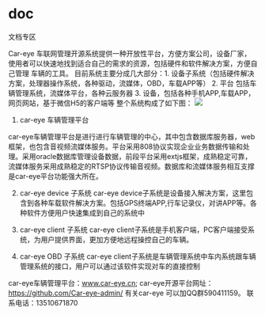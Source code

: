 # doc
文档专区

Car-eye 车联网管理开源系统提供一种开放性平台，方便方案公司，设备厂家，使用者可以快速地找到适合自己的需求的资源，包括硬件和软件解决方案，方便自己管理
车辆的工具。
目前系统主要分成几大部分：1. 设备子系统（包括硬件解决方案，处理器操作系统，各种驱动，流媒体，OBD，车载APP等）
2. 平台 包括车辆管理系统，流媒体平台，各种云服务器
3. 设备，包括各种手机APP,车载APP，网页网站，基于微信H5的客户端等
整个系统构成了如下图：
![](https://github.com/Car-eye-admin/doc/raw/master/车辆管理平台.jpg)
1. car-eye 车辆管理平台

car-eye车辆管理平台是进行进行车辆管理的中心，其中包含数据库服务器，web框架，也包含音视频流媒体服务。平台采用808协议实现企业业务数据传输和处理。采用oracle数据库管理设备数据，前段平台采用extjs框架，成熟稳定可靠，流媒体服务采用成熟稳定的RTSP协议传输音视频。数据库和流媒体服务相互支撑是car-eye平台功能强大所在。

2. car-eye device 子系统
car-eye device子系统是设备接入解决方案，这里包含到各种车载软件解决方案。包括GPS终端APP,行车记录仪，对讲APP等。各种软件方便用户快速集成到自己的系统中

3. car-eye client 子系统
car-eye client子系统是手机客户端，PC客户端接受系统，为用户提供界面，更加方便地远程操控自己的车辆。

4. car-eye OBD 子系统
car-eye client子系统是车辆管理系统中车内系统跟车辆管理系统的接口，用户可以通过该软件实现对车的直接控制


car-eye车辆管理平台：www.car-eye.cn; car-eye开源平台网址：https://github.com/Car-eye-admin/ 有关car-eye 可以加QQ群590411159。 联系电话：13510671870




